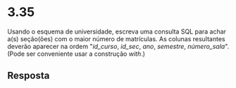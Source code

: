 # 3.35

Usando o esquema de universidade, escreva uma consulta SQL para achar a(s) seção(ões) com o maior número de matrículas. As colunas resultantes deverão aparecer na ordem "*id_curso*, *id_sec*, *ano*, *semestre*, *número_sala*". (Pode ser conveniente usar a construção *with*.)

## Resposta
